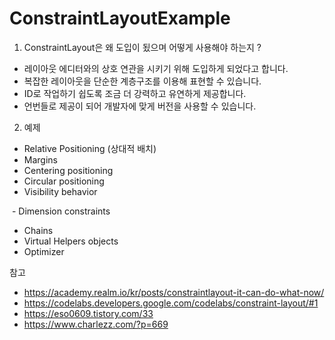 # ConstraintLayoutExample

1. ConstraintLayout은 왜 도입이 됬으며 어떻게 사용해야 하는지 ?
 - 레이아웃 에디터와의 상호 연관을 시키기 위해 도입하게 되었다고 합니다.
 - 복잡한 레이아웃을 단순한 계층구조를 이용해 표현할 수 있습니다.
 - ID로 작업하기 쉽도록 조금 더 강력하고 유연하게 제공합니다.
 - 언번들로 제공이 되어 개발자에 맞게 버전을 사용할 수 있습니다.

2. 예제
 - Relative Positioning (상대적 배치)
 - Margins
 - Centering positioning
 - Circular positioning
 - Visibility behavior
 
 - Dimension constraints
 - Chains
 - Virtual Helpers objects
 - Optimizer

참고 
 - https://academy.realm.io/kr/posts/constraintlayout-it-can-do-what-now/
 - https://codelabs.developers.google.com/codelabs/constraint-layout/#1
 - https://eso0609.tistory.com/33
 - https://www.charlezz.com/?p=669
